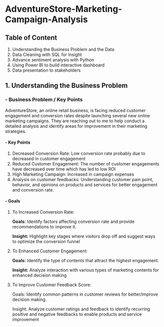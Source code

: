 # AdventureStore-Marketing-Campaign-Analysis

## Table of Content

 1. Understanding the Business Problem and the Data
 2. Data Cleaning with SQL for Insight
 3. Advance sentiment analysis with Python
 4. Using Power BI to build interactive dashboard
 5. Data presentation to stakeholders


## 1. Understanding the Business Problem

### - Business Problem / Key Points

AdventureStore, an online retail business, is facing reduced customer 
engagement and conversion rates despite launching several new online 
marketing campaigns. They are reaching out to me to help conduct a 
detailed analysis and identify areas for improvement in their marketing 
strategies.

#### - Key Points
1. Decreased Conversion Rate: Low conversion rate probably due to decreased in customer engagement
2. Reduced Customer Engagement: The number of customer engagements have decreased over time which has led to low ROI
3. High Marketing Campaign: Increased in campaign expenses
4. Analysis on customer feedbacks: Understanding customer pain point, behavior, and opinions on products and services for better engagement and conversion rate.


#### - Goals

1. To Increased Conversion Rate:

   **Goals:** Identify factors affecting conversion rate and provide recommendations 
          to improve it.
   
   **Insight:** Highlight key stages where visitors drop off and suggest ways 
          to optimize the conversion funnel

3. To Enhanced Customer Engagement:

   **Goals:** Identify the type of contents that attract the highest engagement.
   
   **Insight:** Analyze interaction with various types of marketing contents for 
          enhanced decision making

5. To Improve Customer Feedback Score:

   Goals: Identify common patterns in customer reviews for better/improve 
          decision making.
   
   Insight: Analyze customer ratings and feedback to identify recurring 
          positive and negative feedbacks to enable products and service improvement










